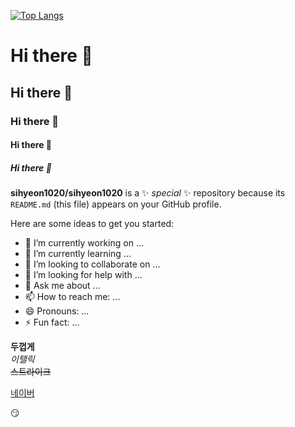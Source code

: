 [![Top Langs](https://github-readme-stats.vercel.app/api/top-langs/?username=sihyeon1020)](https://github.com/sihyeon1020/github-readme-stats)


# Hi there 👋
## Hi there 👋
### Hi there 👋
#### Hi there 👋
##### Hi there 👋


**sihyeon1020/sihyeon1020** is a ✨ _special_ ✨ repository because its `README.md` (this file) appears on your GitHub profile.

Here are some ideas to get you started:

- 🔭 I’m currently working on ...
- 🌱 I’m currently learning ...
- 👯 I’m looking to collaborate on ...
- 🤔 I’m looking for help with ...
- 💬 Ask me about ...
- 📫 How to reach me: ...
- 😄 Pronouns: ...
- ⚡ Fun fact: ...



**두껍게** <br>
*이탤릭* <br>
~~스트라이크~~ <br>

[네이버](http://www.naver.com)


😏
